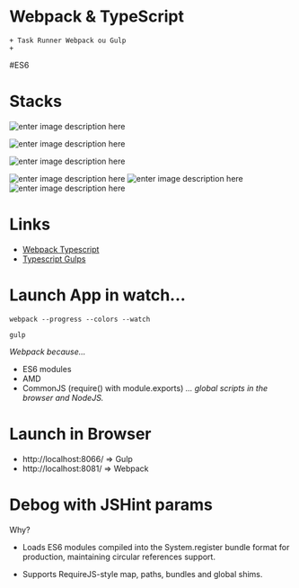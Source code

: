 # Webpack & TypeScript

    + Task Runner Webpack ou Gulp
    + 

#ES6

# Stacks

![enter image description here](http://blog.xebia.fr/wp-content/uploads/2014/03/typescript-logo.png)

![enter image description here](https://radio.djazz.se/img/badges/webpack.png)

![enter image description here](https://avatars0.githubusercontent.com/u/6200624?v=3&s=400)

![enter image description here](http://4dev.tech/wp-content/uploads/2015/12/es6.jpg)
![enter image description here](https://camo.githubusercontent.com/ab6230980c6f9ac22dbdf32891b1215e6b0cc49b/68747470733a2f2f63646e2e7261776769742e636f6d2f747970696e67732f747970696e67732f6d61737465722f6c6f676f2e737667)
![enter image description here](http://www.i-programmer.info/images/stories/News/2016/Feb/lodash.png)



# Links

 - [Webpack Typescript](https://www.typescriptlang.org/docs/handbook/react-&-webpack.html)
 - [Typescript Gulps](https://www.typescriptlang.org/docs/handbook/gulp.html)


# Launch App in watch...

```
webpack --progress --colors --watch

gulp
```
*Webpack because...*

 + ES6 modules
 + AMD
 + CommonJS (require() with module.exports)
*...  global scripts in the browser and NodeJS.*


# Launch in Browser
 
 + http://localhost:8066/ => Gulp
 + http://localhost:8081/ => Webpack 
 
# Debog with JSHint params

 Why?

- Loads ES6 modules compiled into the System.register bundle format for production, maintaining circular references support.

- Supports RequireJS-style map, paths, bundles and global shims.